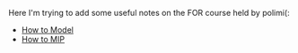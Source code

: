 Here I\'m trying to add some useful notes on the FOR course held by polimi(:

- [How to Model](https://github.com/hoseinmrh/FOR_POLIMI/blob/master/how_to_model.md)
- [How to MIP](https://github.com/hoseinmrh/FOR_POLIMI/blob/master/how_to_mip.md)
